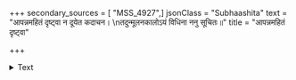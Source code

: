 +++
secondary_sources = [ "MSS_4927",]
jsonClass = "Subhaashita"
text = "आपन्नमहितं दृष्ट्वा न दूयेत कदाचन।  \nतदुन्मूलनकालोऽयं विधिना ननु सूचितः॥"
title = "आपन्नमहितं दृष्ट्वा"

+++

<details><summary>Text</summary>

आपन्नमहितं दृष्ट्वा न दूयेत कदाचन।  
तदुन्मूलनकालोऽयं विधिना ननु सूचितः॥
</details>
